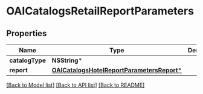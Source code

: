 # OAICatalogsRetailReportParameters

## Properties
Name | Type | Description | Notes
------------ | ------------- | ------------- | -------------
**catalogType** | **NSString*** |  | 
**report** | [**OAICatalogsHotelReportParametersReport***](OAICatalogsHotelReportParametersReport.md) |  | 

[[Back to Model list]](../README.md#documentation-for-models) [[Back to API list]](../README.md#documentation-for-api-endpoints) [[Back to README]](../README.md)


